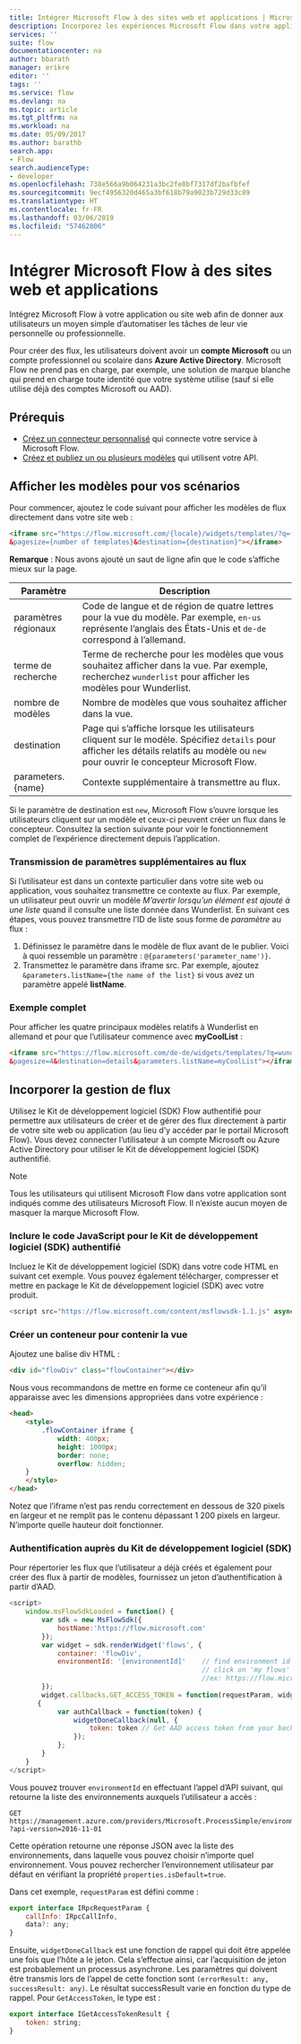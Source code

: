 ```yaml
---
title: Intégrer Microsoft Flow à des sites web et applications | Microsoft Docs
description: Incorporez les expériences Microsoft Flow dans votre application ou site web.
services: ''
suite: flow
documentationcenter: na
author: bbarath
manager: erikre
editor: ''
tags: ''
ms.service: flow
ms.devlang: na
ms.topic: article
ms.tgt_pltfrm: na
ms.workload: na
ms.date: 05/09/2017
ms.author: barathb
search.app:
- Flow
search.audienceType:
- developer
ms.openlocfilehash: 738e566a9b064231a3bc2fe8bf7317df2bafbfef
ms.sourcegitcommit: 9ecf4956320d465a3bf618b79a9023b729d33c89
ms.translationtype: HT
ms.contentlocale: fr-FR
ms.lasthandoff: 03/06/2019
ms.locfileid: "57462806"
---
```

# <a name="integrate-microsoft-flow-with-websites-and-apps"></a>Intégrer Microsoft Flow à des sites web et applications
Intégrez Microsoft Flow à votre application ou site web afin de donner aux utilisateurs un moyen simple d’automatiser les tâches de leur vie personnelle ou professionnelle.

Pour créer des flux, les utilisateurs doivent avoir un **compte Microsoft** ou un compte professionnel ou scolaire dans **Azure Active Directory**. Microsoft Flow ne prend pas en charge, par exemple, une solution de marque blanche qui prend en charge toute identité que votre système utilise (sauf si elle utilise déjà des comptes Microsoft ou AAD).

## <a name="prerequisites"></a>Prérequis
* [Créez un connecteur personnalisé](register-custom-api.md) qui connecte votre service à Microsoft Flow.
* [Créez et publiez un ou plusieurs modèles](../publish-a-template.md) qui utilisent votre API.

## <a name="show-templates-for-your-scenarios"></a>Afficher les modèles pour vos scénarios
Pour commencer, ajoutez le code suivant pour afficher les modèles de flux directement dans votre site web :

```html
<iframe src="https://flow.microsoft.com/{locale}/widgets/templates/?q={search term}
&pagesize={number of templates}&destination={destination}"></iframe>
```

**Remarque** : Nous avons ajouté un saut de ligne afin que le code s’affiche mieux sur la page.

| Paramètre | Description |
| --- | --- |
| paramètres régionaux |Code de langue et de région de quatre lettres pour la vue du modèle. Par exemple, `en-us` représente l’anglais des États-Unis et `de-de` correspond à l’allemand. |
| terme de recherche |Terme de recherche pour les modèles que vous souhaitez afficher dans la vue. Par exemple, recherchez `wunderlist` pour afficher les modèles pour Wunderlist. |
| nombre de modèles |Nombre de modèles que vous souhaitez afficher dans la vue. |
| destination |Page qui s’affiche lorsque les utilisateurs cliquent sur le modèle. Spécifiez `details` pour afficher les détails relatifs au modèle ou `new` pour ouvrir le concepteur Microsoft Flow. |
| parameters.{name} |Contexte supplémentaire à transmettre au flux. |

Si le paramètre de destination est `new`, Microsoft Flow s’ouvre lorsque les utilisateurs cliquent sur un modèle et ceux-ci peuvent créer un flux dans le concepteur. Consultez la section suivante pour voir le fonctionnement complet de l’expérience directement depuis l’application.

### <a name="passing-additional-parameters-to-the-flow"></a>Transmission de paramètres supplémentaires au flux
Si l’utilisateur est dans un contexte particulier dans votre site web ou application, vous souhaitez transmettre ce contexte au flux. Par exemple, un utilisateur peut ouvrir un modèle *M’avertir lorsqu’un élément est ajouté à une liste* quand il consulte une liste donnée dans Wunderlist. En suivant ces étapes, vous pouvez transmettre l’ID de liste sous forme de *paramètre* au flux :

1. Définissez le paramètre dans le modèle de flux avant de le publier. Voici à quoi ressemble un paramètre : `@{parameters('parameter_name')}`.
2. Transmettez le paramètre dans iframe src. Par exemple, ajoutez `&parameters.listName={the name of the list}` si vous avez un paramètre appelé **listName**.

### <a name="full-sample"></a>Exemple complet
Pour afficher les quatre principaux modèles relatifs à Wunderlist en allemand et pour que l’utilisateur commence avec **myCoolList** :

```html
<iframe src="https://flow.microsoft.com/de-de/widgets/templates/?q=wunderlist
&pagesize=4&destination=details&parameters.listName=myCoolList"></iframe>
```

## <a name="embed-the-management-of-flows"></a>Incorporer la gestion de flux
Utilisez le Kit de développement logiciel (SDK) Flow authentifié pour permettre aux utilisateurs de créer et de gérer des flux directement à partir de votre site web ou application (au lieu d’y accéder par le portail Microsoft Flow). Vous devez connecter l’utilisateur à un compte Microsoft ou Azure Active Directory pour utiliser le Kit de développement logiciel (SDK) authentifié.

> [!NOTE]
> Tous les utilisateurs qui utilisent Microsoft Flow dans votre application sont indiqués comme des utilisateurs Microsoft Flow. Il n’existe aucun moyen de masquer la marque Microsoft Flow.
> 
> 

### <a name="include-the-javascript-for-the-authenticated-sdk"></a>Inclure le code JavaScript pour le Kit de développement logiciel (SDK) authentifié
Incluez le Kit de développement logiciel (SDK) dans votre code HTML en suivant cet exemple. Vous pouvez également télécharger, compresser et mettre en package le Kit de développement logiciel (SDK) avec votre produit.

```javascript
<script src="https://flow.microsoft.com/content/msflowsdk-1.1.js" async defer></script>
```

### <a name="create-a-container-to-contain-the-view"></a>Créer un conteneur pour contenir la vue
Ajoutez une balise div HTML :

```html
<div id="flowDiv" class="flowContainer"></div>
```

Nous vous recommandons de mettre en forme ce conteneur afin qu’il apparaisse avec les dimensions appropriées dans votre expérience :

```html
<head>
    <style>
        .flowContainer iframe {
            width: 400px;
            height: 1000px;
            border: none;
            overflow: hidden;
    }
    </style>
</head>
```

Notez que l’iframe n’est pas rendu correctement en dessous de 320 pixels en largeur et ne remplit pas le contenu dépassant 1 200 pixels en largeur. N’importe quelle hauteur doit fonctionner.

### <a name="authentication-against-the-sdk"></a>Authentification auprès du Kit de développement logiciel (SDK)
Pour répertorier les flux que l’utilisateur a déjà créés et également pour créer des flux à partir de modèles, fournissez un jeton d’authentification à partir d’AAD.

```javascript
<script>
    window.msFlowSdkLoaded = function() {
        var sdk = new MsFlowSdk({
            hostName:'https://flow.microsoft.com'
        });
        var widget = sdk.renderWidget('flows', {
            container: 'flowDiv',
            environmentId: '[environmentId]'    // find environment id from browser URL when you 
                                                // click on 'my flows'
                                                //ex: https://flow.microsoft.com/manage/environments/[environmentId]/flows
        });
        widget.callbacks.GET_ACCESS_TOKEN = function(requestParam, widgetDoneCallback)
       {
            var authCallback = function(token) {
                widgetDoneCallback(null, {
                    token: token // Get AAD access token from your backend system
                });
            };
        }
    }
</script>
```

Vous pouvez trouver `environmentId` en effectuant l’appel d’API suivant, qui retourne la liste des environnements auxquels l’utilisateur a accès :

```http
GET https://management.azure.com/providers/Microsoft.ProcessSimple/environments
?api-version=2016-11-01 
```

Cette opération retourne une réponse JSON avec la liste des environnements, dans laquelle vous pouvez choisir n’importe quel environnement. Vous pouvez rechercher l’environnement utilisateur par défaut en vérifiant la propriété `properties.isDefault=true`.

Dans cet exemple, `requestParam` est défini comme :

```javascript
export interface IRpcRequestParam {
    callInfo: IRpcCallInfo,
    data?: any;
}
```

Ensuite, `widgetDoneCallback` est une fonction de rappel qui doit être appelée une fois que l’hôte a le jeton. Cela s’effectue ainsi, car l’acquisition de jeton est probablement un processus asynchrone. Les paramètres qui doivent être transmis lors de l’appel de cette fonction sont `(errorResult: any, successResult: any)`. Le résultat successResult varie en fonction du type de rappel. Pour `GetAccessToken`, le type est :

```javascript
export interface IGetAccessTokenResult {
    token: string;
}
```
